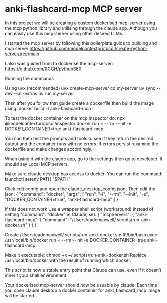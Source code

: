# anki-flashcard-mcp MCP server

In this project we will be creating a custom dockerised mcp-server using the mcp python library and utilising through the claude app. Although you can easily use this mcp-server using other desired LLMs.

I started the mcp server by following this boilerplate guide to building and mcp server https://github.com/modelcontextprotocol/create-python-server/tree/main

I also was guided from to dockerise the mcp-server:
https://github.com/RGGH/python360



Running the commands

Using uvx (recommended)
uvx create-mcp-server
cd my-server
uv sync --dev --all-extras
uv run my-server

Then after you follow that guide create a dockerfile
then build the image using:
docker build -t anki-flashcard-mcp . 


To test the docker container on the mcp inspector do:
npx @modelcontextprotocol/inspector docker run -i --rm --init -e DOCKER_CONTAINER=true anki-flashcard-mcp

You can then test the prompts and tools to see if they return the desired output and the container runs with no errors. If errors persist rexamine the dockerfile and make changes accordingly.

When using it with the claude app, go to the settings then go to developer. It should say Local MCP servers.

Make sure claude desktop has access to docker. You can run the command:
launchctl setenv PATH "$PATH"

Click edit config and open the claude_desktop_config.json. Then edit the json:
{
  "command": "docker",
  "args": [
    "run", "-i", "--rm", "--init",
    "-e", "DOCKER_CONTAINER=true",
    "anki-flashcard-mcp"
  ]
}

If this does not work Use a wrapper shell script (workaround)
Instead of setting "command": "docker" in Claude, set:
{
  "mcpServers": {
    "anki-flashcard-mcp": {
      "command": "/Users/cademaxwell/.scripts/run-anki-docker.sh"
    }
  }
}

Create /Users/cademaxwell/.scripts/run-anki-docker.sh:
#!/bin/bash
exec /usr/local/bin/docker run -i --rm --init -e DOCKER_CONTAINER=true anki-flashcard-mcp

Make it executable:
chmod +x ~/.scripts/run-anki-docker.sh
Replace /usr/local/bin/docker with the result of running which docker.

This script is now a stable entry point that Claude can use, even if it doesn’t inherit your shell environment.

Your dockerised mcp-server should now be usuable by claude. Each time you open claude desktop a docker container for anki_flashcard_mcp image will be started.